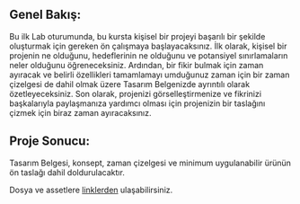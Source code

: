## Genel Bakış:

Bu ilk Lab oturumunda, bu kursta kişisel bir projeyi başarılı bir şekilde oluşturmak için gereken ön çalışmaya başlayacaksınız. İlk olarak, kişisel bir projenin ne olduğunu, hedeflerinin ne olduğunu ve potansiyel sınırlamaların neler olduğunu öğreneceksiniz. Ardından, bir fikir bulmak için zaman ayıracak ve belirli özellikleri tamamlamayı umduğunuz zaman için bir zaman çizelgesi de dahil olmak üzere Tasarım Belgenizde ayrıntılı olarak özetleyeceksiniz. Son olarak, projenizi görselleştirmenize ve fikrinizi başkalarıyla paylaşmanıza yardımcı olması için projenizin bir taslağını çizmek için biraz zaman ayıracaksınız.

## Proje Sonucu:
Tasarım Belgesi, konsept, zaman çizelgesi ve minimum uygulanabilir ürünün ön taslağı dahil doldurulacaktır.

Dosya ve assetlere [linklerden](https://drive.google.com/file/d/1he6E0tvpGZAzmpJ2k8jXF8RszCOXeh0S/view?usp=sharing) ulaşabilirsiniz.

